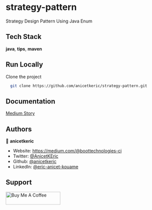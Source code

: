 # strategy-pattern

Strategy Design Pattern Using Java Enum

## Tech Stack

**java**, **tips**, **maven**


## Run Locally

Clone the project

```bash
  git clone https://github.com/anicetkeric/strategy-pattern.git
```

## Documentation

[Medium Story](https://boottechnologies-ci.medium.com/strategy-design-pattern-using-java-enum-7314ed316ef7)

## Authors

👤 **anicetkeric**

* Website: https://medium.com/@boottechnologies-ci
* Twitter: [@AnicetKEric](https://twitter.com/AnicetKEric)
* Github: [@anicetkeric](https://github.com/anicetkeric)
* LinkedIn: [@eric-anicet-kouame](https://www.linkedin.com/in/%F0%9F%8E%AF-eric-anicet-k-49029577/)

## Support
<a href="https://www.buymeacoffee.com/boottechnou" target="_blank"><img src="https://cdn.buymeacoffee.com/buttons/default-orange.png" alt="Buy Me A Coffee" height="41" width="174"></a>
